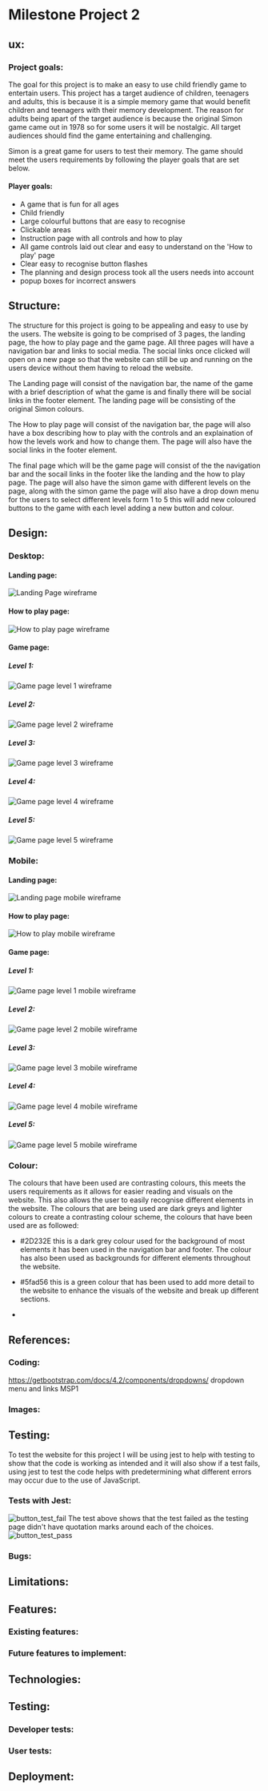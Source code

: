 # Milestone Project 2
## ux:
### Project goals:
The goal for this project is to make an easy to use child friendly game to entertain users. This project has a target audience of children, teenagers and adults, this is because it is a simple memory game that would benefit children and teenagers with their memory development. The reason for adults being apart of the target audience is because the original Simon game came out in 1978 so for some users it will be nostalgic. All target audiences should find the game entertaining and challenging.

Simon is a great game for users to test their memory. The game should meet the users requirements by following the player goals that are set below.
#### Player goals:
- A game that is fun for all ages
- Child friendly
- Large colourful buttons that are easy to recognise
- Clickable areas
- Instruction page with all controls and how to play
- All game controls laid out clear and easy to understand on the 'How to play' page
- Clear easy to recognise button flashes
- The planning and design process took all the users needs into account
- popup boxes for incorrect answers
## Structure:
The structure for this project is going to be appealing and easy to use by the users. The website is going to be comprised of 3 pages, the landing page, the how to play page and the game page. All three pages will have a navigation bar and links to social media. The social links once clicked will open on a new page so that the website can still be up and running on the users device without them having to reload the website. 

The Landing page will consist of the navigation bar, the name of the game with a brief description of what the game is and finally there will be social links in the footer element. The landing page will be consisting of the original Simon colours.

The How to play page will consist of the navigation bar, the page will also have a box describing how to play with the controls and an explaination of how the levels work and how to change them. The page will also have the social links in the footer element. 

The final page which will be the game page will consist of the the navigation bar and the socail links in the footer like the landing and the how to play page. The page will also have the simon game with different levels on the page, along with the simon game the page will also have a drop down menu for the users to select different levels form 1 to 5 this will add new coloured buttons to the game with each level adding a new button and colour.
## Design:
### Desktop:
#### Landing page:
![Landing Page wireframe](https://share.balsamiq.com/c/cCF1jMWPU3tpg1wx3ZqPZt.png)
#### How to play page:
![How to play page wireframe](https://share.balsamiq.com/c/hjVUqueW6GV8qtePDjpueu.png)
#### Game page:
##### Level 1:
![Game page level 1 wireframe](https://share.balsamiq.com/c/o7NkdPagWCeVDi81xTXKrC.png)
##### Level 2:
![Game page level 2 wireframe](https://share.balsamiq.com/c/hA4jnEG4Yyxjay8zYFqnQJ.png)
##### Level 3:
![Game page level 3 wireframe](https://share.balsamiq.com/c/abokuUUBLc9SR9o766mMo7.png)
##### Level 4:
![Game page level 4 wireframe](https://share.balsamiq.com/c/nQvVve4ENfNHwFVH4g6rGR.png)
##### Level 5:
![Game page level 5 wireframe](https://share.balsamiq.com/c/kERM9YhZcWeN9BHQufpEFX.png)
### Mobile:
#### Landing page:
![Landing page mobile wireframe](https://share.balsamiq.com/c/72s5TSvPRpoSskzvcMfkVN.png)
#### How to play page:
![How to play mobile wireframe](https://share.balsamiq.com/c/4EJjR7fAT8M8YGQb4rSQjs.png)
#### Game page:
##### Level 1:
![Game page level 1 mobile wireframe](https://share.balsamiq.com/c/dH22nYEGpPsCcMHmPbQrVn.png)
##### Level 2:
![Game page level 2 mobile wireframe](https://share.balsamiq.com/c/9s1mwRpBwfDBBYeJzcWzDP.png)
##### Level 3:
![Game page level 3 mobile wireframe](https://share.balsamiq.com/c/hhfC2fxeV8zQHJ4biAZzMT.png)
##### Level 4:
![Game page level 4 mobile wireframe](https://share.balsamiq.com/c/9XLhHC8DxehFgpyAQFk8j9.png)
##### Level 5:
![Game page level 5 mobile wireframe](https://share.balsamiq.com/c/mdNBYGGD81E4BrjW33PU9e.png)

### Colour:

The colours that have been used are contrasting colours, this meets the users requirements as it allows for easier reading and visuals on the website. This also allows the user to easily recognise different elements in the website. The colours that are being used are dark greys and lighter colours to create a contrasting colour scheme, the colours that have been used are as followed:

- #2D232E this is a dark grey colour used for the background of most elements it has been used in the navigation bar and footer. The colour has also been used as backgrounds for different elements throughout the website. 

- #5fad56 this is a green colour that has been used to add more detail to the website to enhance the visuals of the website and break up different sections.

- 

## References:
### Coding:
 https://getbootstrap.com/docs/4.2/components/dropdowns/
 dropdown menu and links
 MSP1

### Images:


## Testing:
To test the website for this project I will be using jest to help with testing to show that the code is working as intended and it will also show if a test fails, using jest to test the code helps with predetermining what different errors may occur due to the use of JavaScript.
### Tests with Jest:
![button_test_fail](//assets/images/btnfail.PNG)
The test above shows that the test failed as the testing page didn't have quotation marks around each of the choices.
![button_test_pass](//assets/images/btnpass.PNG)


### Bugs:


## Limitations:


## Features:
### Existing features:


### Future features to implement:


## Technologies:

## Testing:

### Developer tests:


### User tests:


## Deployment:

